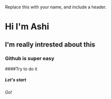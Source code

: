 Replace this with your name, and include a header.
# Hi I'm Ashi
## I'm really intrested about this
### Github is super easy
####Try to do it
##### Let's start
###### Go!
